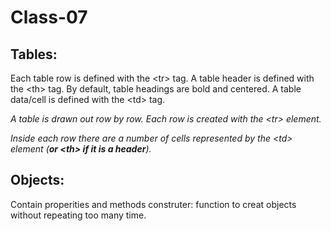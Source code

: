 # Class-07

## Tables:
Each table row is defined with the \<tr> tag. A table header is defined with the \<th> tag. By default, table headings are bold and centered. A table data/cell is defined with the \<td> tag.

*A table is drawn out row by row. Each row is created
with the \<tr> element.*

*Inside each row there are a number of cells
represented by the \<td> element (**or \<th> if it is a
header**).*


## Objects:
Contain properities and methods
 construter: function to creat objects without repeating too many time. 